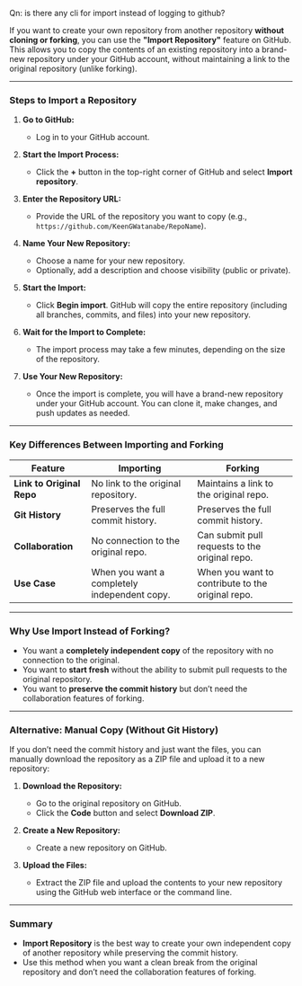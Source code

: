 Qn: is there any cli for import instead of logging to github?

If you want to create your own repository from another repository **without cloning or forking**, you can use the **"Import Repository"** feature on GitHub. This allows you to copy the contents of an existing repository into a brand-new repository under your GitHub account, without maintaining a link to the original repository (unlike forking).

---

### **Steps to Import a Repository**

1. **Go to GitHub:**
   - Log in to your GitHub account.

2. **Start the Import Process:**
   - Click the **+** button in the top-right corner of GitHub and select **Import repository**.

3. **Enter the Repository URL:**
   - Provide the URL of the repository you want to copy (e.g., `https://github.com/KeenGWatanabe/RepoName`).

4. **Name Your New Repository:**
   - Choose a name for your new repository.
   - Optionally, add a description and choose visibility (public or private).

5. **Start the Import:**
   - Click **Begin import**. GitHub will copy the entire repository (including all branches, commits, and files) into your new repository.

6. **Wait for the Import to Complete:**
   - The import process may take a few minutes, depending on the size of the repository.

7. **Use Your New Repository:**
   - Once the import is complete, you will have a brand-new repository under your GitHub account. You can clone it, make changes, and push updates as needed.

---

### **Key Differences Between Importing and Forking**
| **Feature**            | **Importing**                              | **Forking**                              |
|-------------------------|--------------------------------------------|------------------------------------------|
| **Link to Original Repo** | No link to the original repository.        | Maintains a link to the original repo.   |
| **Git History**         | Preserves the full commit history.         | Preserves the full commit history.       |
| **Collaboration**       | No connection to the original repo.        | Can submit pull requests to the original repo. |
| **Use Case**            | When you want a completely independent copy. | When you want to contribute to the original repo. |

---

### **Why Use Import Instead of Forking?**
- You want a **completely independent copy** of the repository with no connection to the original.
- You want to **start fresh** without the ability to submit pull requests to the original repository.
- You want to **preserve the commit history** but don’t need the collaboration features of forking.

---

### **Alternative: Manual Copy (Without Git History)**
If you don’t need the commit history and just want the files, you can manually download the repository as a ZIP file and upload it to a new repository:

1. **Download the Repository:**
   - Go to the original repository on GitHub.
   - Click the **Code** button and select **Download ZIP**.

2. **Create a New Repository:**
   - Create a new repository on GitHub.

3. **Upload the Files:**
   - Extract the ZIP file and upload the contents to your new repository using the GitHub web interface or the command line.

---

### **Summary**
- **Import Repository** is the best way to create your own independent copy of another repository while preserving the commit history.
- Use this method when you want a clean break from the original repository and don’t need the collaboration features of forking.